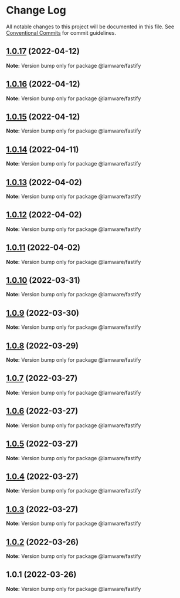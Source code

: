 # Change Log

All notable changes to this project will be documented in this file.
See [Conventional Commits](https://conventionalcommits.org) for commit guidelines.

## [1.0.17](https://github.com/evilkiwi/lamware/compare/@lamware/fastify@1.0.16...@lamware/fastify@1.0.17) (2022-04-12)

**Note:** Version bump only for package @lamware/fastify





## [1.0.16](https://github.com/evilkiwi/lamware/compare/@lamware/fastify@1.0.15...@lamware/fastify@1.0.16) (2022-04-12)

**Note:** Version bump only for package @lamware/fastify





## [1.0.15](https://github.com/evilkiwi/lamware/compare/@lamware/fastify@1.0.14...@lamware/fastify@1.0.15) (2022-04-12)

**Note:** Version bump only for package @lamware/fastify





## [1.0.14](https://github.com/evilkiwi/lamware/compare/@lamware/fastify@1.0.13...@lamware/fastify@1.0.14) (2022-04-11)

**Note:** Version bump only for package @lamware/fastify





## [1.0.13](https://github.com/evilkiwi/lamware/compare/@lamware/fastify@1.0.12...@lamware/fastify@1.0.13) (2022-04-02)

**Note:** Version bump only for package @lamware/fastify





## [1.0.12](https://github.com/evilkiwi/lamware/compare/@lamware/fastify@1.0.11...@lamware/fastify@1.0.12) (2022-04-02)

**Note:** Version bump only for package @lamware/fastify





## [1.0.11](https://github.com/evilkiwi/lamware/compare/@lamware/fastify@1.0.10...@lamware/fastify@1.0.11) (2022-04-02)

**Note:** Version bump only for package @lamware/fastify





## [1.0.10](https://github.com/evilkiwi/lamware/compare/@lamware/fastify@1.0.9...@lamware/fastify@1.0.10) (2022-03-31)

**Note:** Version bump only for package @lamware/fastify





## [1.0.9](https://github.com/evilkiwi/lamware/compare/@lamware/fastify@1.0.8...@lamware/fastify@1.0.9) (2022-03-30)

**Note:** Version bump only for package @lamware/fastify





## [1.0.8](https://github.com/evilkiwi/lamware/compare/@lamware/fastify@1.0.7...@lamware/fastify@1.0.8) (2022-03-29)

**Note:** Version bump only for package @lamware/fastify





## [1.0.7](https://github.com/evilkiwi/lamware/compare/@lamware/fastify@1.0.6...@lamware/fastify@1.0.7) (2022-03-27)

**Note:** Version bump only for package @lamware/fastify





## [1.0.6](https://github.com/evilkiwi/lamware/compare/@lamware/fastify@1.0.5...@lamware/fastify@1.0.6) (2022-03-27)

**Note:** Version bump only for package @lamware/fastify





## [1.0.5](https://github.com/evilkiwi/lamware/compare/@lamware/fastify@1.0.4...@lamware/fastify@1.0.5) (2022-03-27)

**Note:** Version bump only for package @lamware/fastify





## [1.0.4](https://github.com/evilkiwi/lamware/compare/@lamware/fastify@1.0.3...@lamware/fastify@1.0.4) (2022-03-27)

**Note:** Version bump only for package @lamware/fastify





## [1.0.3](https://github.com/evilkiwi/lamware/compare/@lamware/fastify@1.0.2...@lamware/fastify@1.0.3) (2022-03-27)

**Note:** Version bump only for package @lamware/fastify





## [1.0.2](https://github.com/evilkiwi/lamware/compare/@lamware/fastify@1.0.1...@lamware/fastify@1.0.2) (2022-03-26)

**Note:** Version bump only for package @lamware/fastify





## 1.0.1 (2022-03-26)

**Note:** Version bump only for package @lamware/fastify
